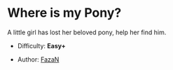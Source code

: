 # Where is my Pony?

A little girl has lost her beloved pony, help her find him.

- Difficulty: **Easy+** 

- Author: [FazaN](https://t.me/CyberFazaN)
